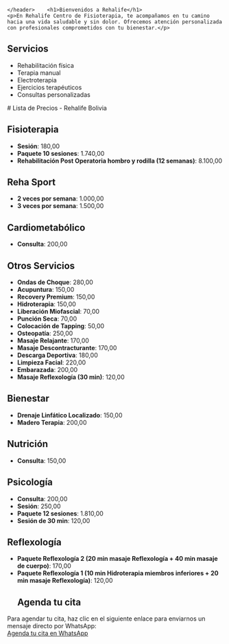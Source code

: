     </header>    <h1>Bienvenidos a Rehalife</h1>
    <p>En Rehalife Centro de Fisioterapia, te acompañamos en tu camino hacia una vida saludable y sin dolor. Ofrecemos atención personalizada con profesionales comprometidos con tu bienestar.</p>
  </section>  <section id="servicios">
    <h2>Servicios</h2>
    <ul>
      <li>Rehabilitación física</li>
      <li>Terapia manual</li>
      <li>Electroterapia</li>
      <li>Ejercicios terapéuticos</li>
      <li>Consultas personalizadas</li>
    </ul>
  </section>  <section id="contacto">
    <!DOCTYPE html>
<html lang="es">
<head>
    <meta charset="UTF-8">
    <meta name="viewport" content="width=device-width, initial-scale=1.0">
<!DOCTYPE html>
<html lang="es">
<head>
    <meta charset="UTF-8">
    <meta name="viewport" content="width=device-width, initial-scale=1.0">
# Lista de Precios - Rehalife Bolivia

## Fisioterapia
- **Sesión**: 180,00
- **Paquete 10 sesiones**: 1.740,00
- **Rehabilitación Post Operatoria hombro y rodilla (12 semanas)**: 8.100,00

## Reha Sport
- **2 veces por semana**: 1.000,00
- **3 veces por semana**: 1.500,00

## Cardiometabólico
- **Consulta**: 200,00

## Otros Servicios
- **Ondas de Choque**: 280,00
- **Acupuntura**: 150,00
- **Recovery Premium**: 150,00
- **Hidroterapia**: 150,00
- **Liberación Miofascial**: 70,00
- **Punción Seca**: 70,00
- **Colocación de Tapping**: 50,00
- **Osteopatía**: 250,00
- **Masaje Relajante**: 170,00
- **Masaje Descontracturante**: 170,00
- **Descarga Deportiva**: 180,00
- **Limpieza Facial**: 220,00
- **Embarazada**: 200,00
- **Masaje Reflexología (30 min)**: 120,00

## Bienestar
- **Drenaje Linfático Localizado**: 150,00
- **Madero Terapia**: 200,00

## Nutrición
- **Consulta**: 150,00

## Psicología
- **Consulta**: 200,00
- **Sesión**: 250,00
- **Paquete 12 sesiones**: 1.810,00
- **Sesión de 30 min**: 120,00

## Reflexología
- **Paquete Reflexología 2 (20 min masaje Reflexología + 40 min masaje de cuerpo)**: 170,00
- **Paquete Reflexología 1 (10 min Hidroterapia miembros inferiores + 20 min masaje Reflexología)**: 120,00
    # Agenda tu cita
Para agendar tu cita, haz clic en el siguiente enlace para enviarnos un mensaje directo por WhatsApp:  
[Agenda tu cita en WhatsApp](https://wa.me/59160028904)
